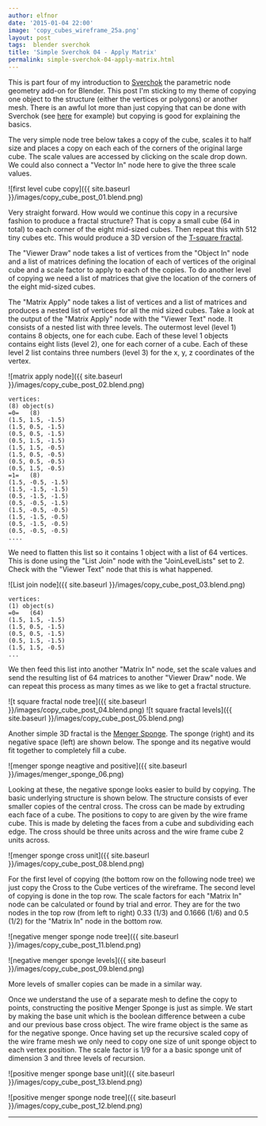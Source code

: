 ```yaml
---
author: elfnor
date: '2015-01-04 22:00'
image: 'copy_cubes_wireframe_25a.png'
layout: post
tags:  blender sverchok
title: 'Simple Sverchok 04 - Apply Matrix'
permalink: simple-sverchok-04-apply-matrix.html
---
```


This is part four of my introduction to [Sverchok](http://nikitron.cc.ua/sverchok_en.html) the parametric node geometry add-on for Blender. This post I\'m sticking to my theme of copying one object to the structure (either the vertices or polygons) or another mesh. There is an awful lot more than just copying that can be done with Sverchok (see [here](http://blendersushi.blogspot.co.nz/) for example) but copying is good for explaining the basics.

The very simple node tree below takes a copy of the cube, scales it to half size and places a copy on each each of the corners of the original large cube. The scale values are accessed by clicking on the scale drop down. We could also connect a \"Vector In\" node here to give the three scale values.

![first level cube copy]({{ site.baseurl }}/images/copy_cube_post_01.blend.png)

Very straight forward. How would we continue this copy in a recursive fashion to produce a fractal structure? That is copy a small cube (64 in total) to each corner of the eight mid-sized cubes. Then repeat this with 512 tiny cubes etc. This would produce a 3D version of the [T-square fractal](http://en.wikipedia.org/wiki/T-square_%28fractal%29).

The \"Viewer Draw\" node takes a list of vertices from the \"Object In\" node and a list of matrices defining the location of each of vertices of the original cube and a scale factor to apply to each of the copies. To do another level of copying we need a list of matrices that give the location of the corners of the eight mid-sized cubes.

The \"Matrix Apply\" node takes a list of vertices and a list of matrices and produces a nested list of vertices for all the mid sized cubes. Take a look at the output of the \"Matrix Apply\" node with the \"Viewer Text\" node. It consists of a nested list with three levels. The outermost level (level 1) contains 8 objects, one for each cube. Each of these level 1 objects contains eight lists (level 2), one for each corner of a cube. Each of these level 2 list contains three numbers (level 3) for the x, y, z coordinates of the vertex.

![matrix apply node]({{ site.baseurl }}/images/copy_cube_post_02.blend.png)

    vertices: 
    (8) object(s)
    =0=   (8)
    (1.5, 1.5, -1.5)
    (1.5, 0.5, -1.5)
    (0.5, 0.5, -1.5)
    (0.5, 1.5, -1.5)
    (1.5, 1.5, -0.5)
    (1.5, 0.5, -0.5)
    (0.5, 0.5, -0.5)
    (0.5, 1.5, -0.5)
    =1=   (8)
    (1.5, -0.5, -1.5)
    (1.5, -1.5, -1.5)
    (0.5, -1.5, -1.5)
    (0.5, -0.5, -1.5)
    (1.5, -0.5, -0.5)
    (1.5, -1.5, -0.5)
    (0.5, -1.5, -0.5)
    (0.5, -0.5, -0.5)
    ....

We need to flatten this list so it contains 1 object with a list of 64 vertices. This is done using the \"List Join\" node with the \"JoinLevelLists\" set to 2. Check with the \"Viewer Text\" node that this is what happened.

![List join node]({{ site.baseurl }}/images/copy_cube_post_03.blend.png)

    vertices: 
    (1) object(s)
    =0=   (64)
    (1.5, 1.5, -1.5)
    (1.5, 0.5, -1.5)
    (0.5, 0.5, -1.5)
    (0.5, 1.5, -1.5)
    (1.5, 1.5, -0.5)
    ...

We then feed this list into another \"Matrix In\" node, set the scale values and send the resulting list of 64 matrices to another \"Viewer Draw\" node. We can repeat this process as many times as we like to get a fractal structure.

![t square fractal node tree]({{ site.baseurl }}/images/copy_cube_post_04.blend.png)
![t square fractal levels]({{ site.baseurl }}/images/copy_cube_post_05.blend.png)

Another simple 3D fractal is the [Menger Sponge](http://en.wikipedia.org/wiki/Menger_sponge). The sponge (right) and its negative space (left) are shown below. The sponge and its negative would fit together to completely fill a cube.

![menger sponge neagtive and positive]({{ site.baseurl }}/images/menger_sponge_06.png)

Looking at these, the negative sponge looks easier to build by copying. The basic underlying structure is shown below. The structure consists of ever smaller copies of the central cross. The cross can be made by extruding each face of a cube. The positions to copy to are given by the wire frame cube. This is made by deleting the faces from a cube and subdividing each edge. The cross should be three units across and the wire frame cube 2 units across.

![menger sponge cross unit]({{ site.baseurl }}/images/copy_cube_post_08.blend.png)

For the first level of copying (the bottom row on the following node tree) we just copy the Cross to the Cube vertices of the wireframe. The second level of copying is done in the top row. The scale factors for each \"Matrix In\" node can be calculated or found by trial and error. They are for the two nodes in the top row (from left to right) 0.33 (1/3) and 0.1666 (1/6) and 0.5 (1/2) for the \"Matrix In\" node in the bottom row.

![negative menger sponge node tree]({{ site.baseurl }}/images/copy_cube_post_11.blend.png)

![negative menger sponge levels]({{ site.baseurl }}/images/copy_cube_post_09.blend.png)

More levels of smaller copies can be made in a similar way.

Once we understand the use of a separate mesh to define the copy to points, constructing the positive Menger Sponge is just as simple. We start by making the base unit which is the boolean difference between a cube and our previous base cross object. The wire frame object is the same as for the negative sponge. Once having set up the recursive scaled copy of the wire frame mesh we only need to copy one size of unit sponge object to each vertex position. The scale factor is 1/9 for a a basic sponge unit of dimension 3 and three levels of recursion.

![positive menger sponge base unit]({{ site.baseurl }}/images/copy_cube_post_13.blend.png)

![positive menger sponge node tree]({{ site.baseurl }}/images/copy_cube_post_12.blend.png)

------------------------------------------------------------------------
